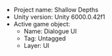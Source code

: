 <!-- UNITY CODE ASSIST INSTRUCTIONS START -->
- Project name: Shallow Depths
- Unity version: Unity 6000.0.42f1
- Active game object:
  - Name: Dialogue UI
  - Tag: Untagged
  - Layer: UI
<!-- UNITY CODE ASSIST INSTRUCTIONS END -->